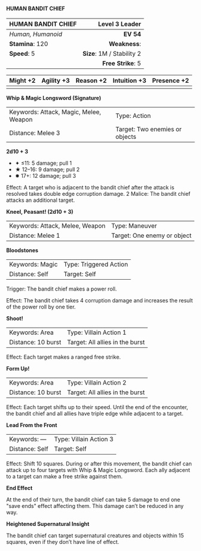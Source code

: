 #### HUMAN BANDIT CHIEF

| HUMAN BANDIT CHIEF |         **Level 3 Leader** |
| :----------------- | -------------------------: |
| *Human, Humanoid*  |                  **EV 54** |
| **Stamina**: 120   |              **Weakness**: |
| **Speed**: 5       | **Size**: 1M / Stability 2 |
|                    |         **Free Strike**: 5 |

| **Might** +2 | **Agility** +3 | **Reason** +2 | **Intuition** +3 | **Presence** +2 |
| ------------ | -------------- | ------------- | ---------------- | --------------- |
|              |                |               |                  |                 |

**Whip & Magic Longsword (Signature)**

|                                        |                                |
| :------------------------------------- | :----------------------------- |
| Keywords: Attack, Magic, Melee, Weapon | Type: Action                   |
| Distance: Melee 3                      | Target: Two enemies or objects |

**2d10 + 3**

- ✦ ≤11: 5 damage; pull 1
- ★ 12–16: 9 damage; pull 2
- ✸ 17+: 12 damage; pull 3

Effect: A target who is adjacent to the bandit chief after the attack is resolved takes double edge corruption damage. 2 Malice: The bandit chief attacks an additional target.

**Kneel, Peasant! (2d10 + 3)**

|                                 |                             |
| :------------------------------ | :-------------------------- |
| Keywords: Attack, Melee, Weapon | Type: Maneuver              |
| Distance: Melee 1               | Target: One enemy or object |

**Bloodstones**

|                 |                        |
| :-------------- | :--------------------- |
| Keywords: Magic | Type: Triggered Action |
| Distance: Self  | Target: Self           |

Trigger: The bandit chief makes a power roll.

Effect: The bandit chief takes 4 corruption damage and increases the result of the power roll by one tier.

**Shoot!**

|                    |                                 |
| :----------------- | :------------------------------ |
| Keywords: Area     | Type: Villain Action 1          |
| Distance: 10 burst | Target: All allies in the burst |

Effect: Each target makes a ranged free strike.

**Form Up!**

|                    |                                 |
| :----------------- | :------------------------------ |
| Keywords: Area     | Type: Villain Action 2          |
| Distance: 10 burst | Target: All allies in the burst |

Effect: Each target shifts up to their speed. Until the end of the encounter, the bandit chief and all allies have triple edge while adjacent to a target.

**Lead From the Front**

|                |                        |
| :------------- | :--------------------- |
| Keywords: —    | Type: Villain Action 3 |
| Distance: Self | Target: Self           |

Effect: Shift 10 squares. During or after this movement, the bandit chief can attack up to four targets with Whip & Magic Longsword. Each ally adjacent to a target can make a free strike against them.

**End Effect**

At the end of their turn, the bandit chief can take 5 damage to end one "save ends" effect affecting them. This damage can’t be reduced in any way.

**Heightened Supernatural Insight**

The bandit chief can target supernatural creatures and objects within 15 squares, even if they don’t have line of effect.
